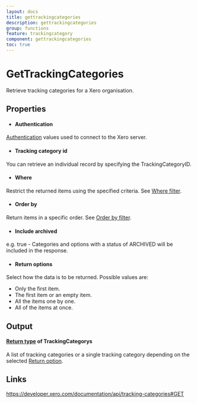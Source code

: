 ```yaml
---
layout: docs
title: gettrackingcategories
description: gettrackingcategories
group: functions
feature: trackingcategory
component: gettrackingcategories
toc: true
---
```

GetTrackingCategories
============

Retrieve tracking categories for a Xero organisation.

Properties
----------

- #### Authentication
[Authentication](../../../Common/Authentication/Index.md) values used to connect to the Xero server.
- #### Tracking category id
You can retrieve an individual record by specifying the TrackingCategoryID.
- #### Where
Restrict the returned items using the specified criteria. See [Where filter](../../../Common/Filters/Where/Index.md).
- #### Order by
Return items in a specific order. See [Order by filter](../../../Common/Filters/OrderBy/Index.md).
- #### Include archived
e.g. true - Categories and options with a status of ARCHIVED will be included in the response.
- #### Return options
Select how the data is to be returned. Possible values are:
  * Only the first item.
  * The first item or an empty item. 
  * All the items one by one.
  * All of the items at once.


Output
-----
#### [Return type](#return-options) of TrackingCategorys
A list of tracking categories or a single tracking category depending on the selected [Return option](#return-options).

Links
-----

https://developer.xero.com/documentation/api/tracking-categories#GET
